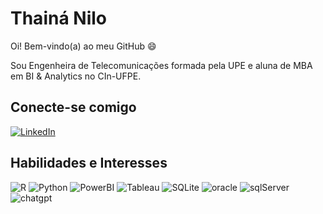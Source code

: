 # Thainá Nilo

Oi! Bem-vindo(a) ao meu GitHub 😄 

Sou Engenheira de Telecomunicações formada pela UPE e aluna de MBA em BI & Analytics no CIn-UFPE.


## Conecte-se comigo
[![LinkedIn](https://img.shields.io/badge/LinkedIn-000?style=for-the-badge&logo=linkedin&logoColor=0E76A8)](https://www.linkedin.com/in/thainanilo/) 


## Habilidades e Interesses
![R](https://img.shields.io/badge/R-000?style=for-the-badge&logo=R&logoColor=30A3DC) ![Python](https://img.shields.io/badge/Python-000?style=for-the-badge&logo=python) ![PowerBI](https://img.shields.io/badge/PowerBI-F2C811?style=for-the-badge&logo=Power%20BI&logoColor=white) ![Tableau](https://img.shields.io/badge/Tableau-E97627?style=for-the-badge&logo=Tableau&logoColor=white) ![SQLite](https://img.shields.io/badge/SQLite-000?style=for-the-badge&logo=sqlite&logoColor=07405E) ![oracle](https://img.shields.io/badge/Oracle-F80000?style=for-the-badge&logo=oracle&logoColor=black) ![sqlServer](https://img.shields.io/badge/Microsoft%20SQL%20Server-CC2927?style=for-the-badge&logo=microsoft%20sql%20server&logoColor=white) ![chatgpt](https://img.shields.io/badge/ChatGPT-74aa9c?style=for-the-badge&logo=openai&logoColor=white) 


<!--
**thain4nilo/thain4nilo** is a ✨ _special_ ✨ repository because its `README.md` (this file) appears on your GitHub profile.

Here are some ideas to get you started:

- 🔭 I’m currently working on ...
- 🌱 I’m currently learning ...
- 👯 I’m looking to collaborate on ...
- 🤔 I’m looking for help with ...
- 💬 Ask me about ...
- 📫 How to reach me: ...
- 😄 Pronouns: ...
- ⚡ Fun fact: ...
-->
